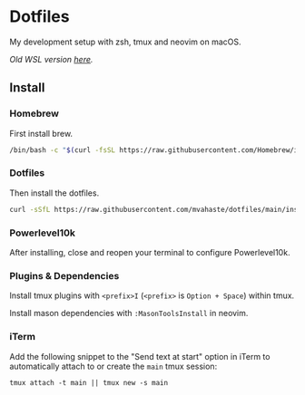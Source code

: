 # Dotfiles

My development setup with zsh, tmux and neovim on macOS.

_Old WSL version [here](/WSL.md)._

## Install

### Homebrew

First install brew.

```bash
/bin/bash -c "$(curl -fsSL https://raw.githubusercontent.com/Homebrew/install/HEAD/install.sh)"
```

### Dotfiles

Then install the dotfiles.

```bash
curl -sSfL https://raw.githubusercontent.com/mvahaste/dotfiles/main/install-macos.sh | sh
```

### Powerlevel10k

After installing, close and reopen your terminal to configure Powerlevel10k.

### Plugins & Dependencies

Install tmux plugins with `<prefix>I` (`<prefix>` is `Option + Space`) within tmux.

Install mason dependencies with `:MasonToolsInstall` in neovim.

### iTerm

Add the following snippet to the "Send text at start" option in iTerm to automatically attach to or create the `main` tmux session:

```
tmux attach -t main || tmux new -s main
```
